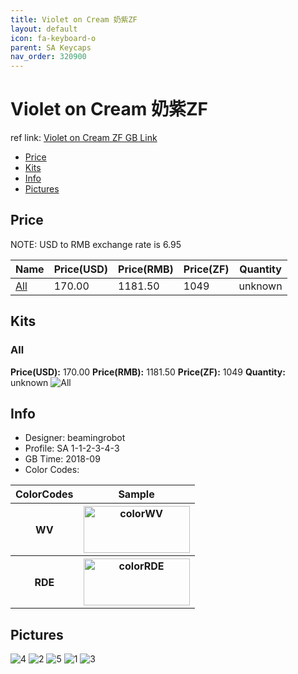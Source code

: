 ```yaml
---
title: Violet on Cream 奶紫ZF
layout: default
icon: fa-keyboard-o
parent: SA Keycaps
nav_order: 320900
---
```


# Violet on Cream 奶紫ZF

ref link: [Violet on Cream ZF GB Link](http://www.zfrontier.com/m/4818)

* [Price](#price)
* [Kits](#kits)
* [Info](#info)
* [Pictures](#pictures)


## Price  
NOTE: USD to RMB exchange rate is 6.95

| Name          | Price(USD)    |  Price(RMB) |  Price(ZF) | Quantity |
| ------------- | ------------- |  ---------- |  --------- | -------- |
|[All](#all)|170.00|1181.50|1049|unknown|


## Kits
### All
**Price(USD):** 170.00    **Price(RMB):** 1181.50    **Price(ZF):** 1049    **Quantity:** unknown
<img src="{{ 'assets/images/sa-keycaps/violetoncream/kits_pics/all.jpg' | relative_url }}" alt="All" class="image featured">


## Info
* Designer: beamingrobot
* Profile: SA 1-1-2-3-4-3
* GB Time: 2018-09
* Color Codes:  
<table style="width:100%">
  <tr>
    <th>ColorCodes</th>
    <th>Sample</th>
  </tr>
  <tr>
    <th>WV</th>
    <th><img src="{{ 'assets/images/sa-keycaps/SP_ColorCodes/abs/SP_Abs_ColorCodes_WV.png' | relative_url }}" alt="colorWV" height="75" width="170"></th>
  </tr>
  <tr>
    <th>RDE</th>
    <th><img src="{{ 'assets/images/sa-keycaps/SP_ColorCodes/abs/SP_Abs_ColorCodes_RDE.png' | relative_url }}" alt="colorRDE" height="75" width="170"></th>
  </tr>
</table>


## Pictures
<img src="{{ 'assets/images/sa-keycaps/violetoncream/rendering_pics/4.jpg' | relative_url }}" alt="4" class="image featured">
<img src="{{ 'assets/images/sa-keycaps/violetoncream/rendering_pics/2.jpg' | relative_url }}" alt="2" class="image featured">
<img src="{{ 'assets/images/sa-keycaps/violetoncream/rendering_pics/5.jpg' | relative_url }}" alt="5" class="image featured">
<img src="{{ 'assets/images/sa-keycaps/violetoncream/rendering_pics/1.jpg' | relative_url }}" alt="1" class="image featured">
<img src="{{ 'assets/images/sa-keycaps/violetoncream/rendering_pics/3.jpg' | relative_url }}" alt="3" class="image featured">
